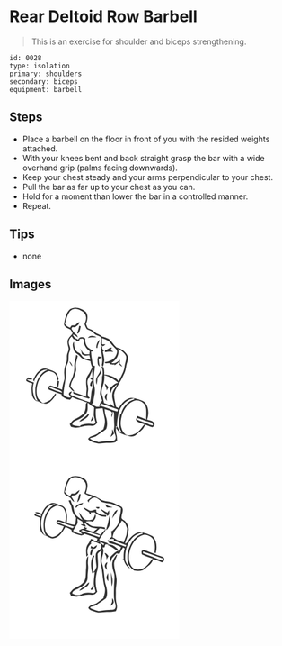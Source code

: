 # Rear Deltoid Row Barbell
> This is an exercise for shoulder and biceps strengthening.

``` 
id: 0028 
type: isolation 
primary: shoulders 
secondary: biceps 
equipment: barbell 
``` 

## Steps

 - Place a barbell on the floor in front of you with the resided weights attached.
 - With your knees bent and back straight grasp the bar with a wide overhand grip (palms facing downwards).
 - Keep your chest steady and your arms perpendicular to your chest.
 - Pull the bar as far up to your chest as you can.
 - Hold for a moment than lower the bar in a controlled manner.
 - Repeat.

## Tips

 - none

## Images

<svg width="227pt" height="300" viewBox="0 0 227 225" xmlns="http://www.w3.org/2000/svg">
  <g fill="#FFF">
    <path d="M0 0h227v225H0V0m81.12 11.09c-5.58 4.59-6.6 12.24-8 18.88-.98 4.41 4.15 5.94 7.08 7.71 2.5.88 3.15 3.59 4.27 5.68-1.75 2.54-4.1 4.61-5.8 7.18-2.12 3.6-.63 7.87.18 11.63.75 2.79-.56 5.49-1.46 8.07-1.34 3.74.16 7.89-1.29 11.6-1.77 4.5-3.04 9.26-2.96 14.13.06 3.61 1.12 7.35-.31 10.84-1.33 3.69-2.15 7.53-2.39 11.44-5.18-1.6-10.11-3.99-15.39-5.31-1.77-.32-2.59 1.8-3.79 2.73.52.86 1.04 1.71 1.57 2.57 5.55 2.16 11.12 4.23 16.74 6.19l.36 2.65c2.21 1.48 4.53 2.76 6.9 3.97 1.37.25 2.74.53 4.1.83 1-1.21 2-2.41 2.99-3.62 3.19 1.68 6.53 3.1 10.1 3.71 3.42.57 6.35 2.63 9.76 3.27-.41.41-1.21 1.24-1.62 1.65-.17 4.26-.21 8.92-2.66 12.59-3.31 3.87-7.98 6.15-12.45 8.39-2.95 1.21-4.48 4.13-6.54 6.36.96 1.51 1.24 4.02 3.48 4.05 7.11 2.48 14.02-1.86 21.12-1.88 2.91-.14 5.97.57 8.74-.63 1.4-.87 2.38-2.23 3.46-3.44-2.15-5.97-2.29-12.3-1.89-18.55 3.07.05 6.11-.39 9.16-.66.93 4.33 1.51 8.74 2.52 13.06 1.24 5-.04 10.12-1.58 14.89-2.03 1.41-4.11 2.74-6.01 4.32-3.94 4.37-10.95 3.57-14.53 8.49 2.78 3.91 7.66 4.68 11.98 5.84 4.31 1.26 8.64-.45 12.99-.3 3.98.06 8.06.11 11.9-1.1.26-.53.77-1.6 1.03-2.13.49.04 1.48.11 1.98.15l-1.16-.68c.18-2.83-.21-5.66-.99-8.38-.93-3.19-.23-6.53-.47-9.78l-.74-.68 2.25.6c-.39-5.24.72-10.42 1.58-15.55 2.03-10.48 10.02-20.66 21.19-21.87l.32 1.35c-8.8 2.27-15.26 10.27-17.52 18.82l-1.35 1.31c-1.16 6.27-2.51 12.93-.3 19.13.57 1.79 1.92 3.32 2.15 5.21-3.2-1.41-4.14-5.65-5.85-8.48-.47.64-.93 1.29-1.38 1.96 1.58 2.39 2.97 5.09 5.41 6.73 3.57 2.22 7.81 2.86 11.75 4.16 3.26 1.02 7.15.52 9.69-1.91 4.29-4.05 10.36-6.99 11.64-13.33 3.34.89 6.39 2.73 9.78 3.39 1.81-.81 4.05-2.81 2.61-4.93-1.49-3.81-6.18-3.86-9.5-5.07 2.48-7.03 2.36-15.3-1.79-21.68-1.83-3.05-5.56-3.75-8.61-5-5.01-1.61-10.79-3.54-15.8-.9-5.08 2.7-9.05 7.2-11.53 12.35-1.24-.55-2.47-1.11-3.7-1.67-1.18-5.4-2.58-10.81-2.74-16.36.5-5.51 4.16-10.01 6.47-14.87 3.22-4.41 5.22-9.5 7.61-14.37 2.07-4.43 1.76-9.5 3.54-14.02.74-2.79 2.07-6.02.36-8.73-2.86-5.78-8.62-9.44-14.74-10.97-3.83-3.38-6.22-8.08-10.23-11.27-2.81-1.51-5.92-2.41-8.99-3.21-2.9-3.38-7.91-3.29-10.65-6.81-2.18-2.54-5.71-2.92-8.49-4.52-1.04-1.66-1.61-3.55-2.32-5.35 1.84-5.17 3.27-11.29-.16-16.14-5.56-4.83-14.34-7.98-21.08-3.73M43.13 91.16c-5.57 2.83-8.98 8.44-11.33 14.02l.02.81 1.57 1.81-.22-1.35c2.95-7.34 8.77-15.6 17.75-14.65-9.89 3.79-15.01 14.42-16.26 24.36-.27 5.92-.22 12.31 3.33 17.38-.76-.38-2.29-1.14-3.06-1.53-3.65-7.18-4.91-15.58-2.23-23.33-3.19-1.16-6.8-1.54-9.32-4.07 2.14-.12 4.27.3 6.42.24.23-.23.71-.69.94-.92-1.93-.79-3.94-1.36-5.93-1.98-.82 1.48-3.02 2.77-2.26 4.67 2.25 1.9 5.39 2.29 8.05 3.41-1.6 5.17-1.14 10.65-.28 15.9 1.16 3.64 3.82 7.78 8.05 7.97 3.15 1.87 6.76 2.99 10.42 3.25 5.26-.57 8.33-5.33 11.42-9.06.88-1.49 2.73-3.12 1.63-4.95-2.2 1.26-2.8 4.28-4.61 6.08-2.62 3.97-7.29 5.44-11.58 6.82l-1.92-.36c-2.63-2.51-5.67-4.99-6.64-8.67-1.29-5.2-.96-10.71.41-15.86 2.06-7.88 7.2-15.84 15.71-17.57 2.47.83 5.24 1.23 7.28 2.96 2.63 2.62 3.48 6.47 3.39 10.07.65-.66 1.31-1.32 1.96-1.98-.77-3.28-1.54-6.93-4.18-9.26-2.8-1.9-6.16-2.68-9.25-3.96-2.91-1.21-6.39-1.82-9.28-.25m21.23 15.23c.05 3.08-1.67 6.64.76 9.26.59-2.77.97-5.57 1.41-8.37-.54-.22-1.63-.67-2.17-.89z"/>
    <path d="M80.05 15.16c2.22-3.86 7.33-5.41 11.42-3.86 4.64 1.54 10.07 4.37 10.78 9.77.92 3.49-.95 6.72-1.88 9.97.66 2.32 1.8 4.51 3.05 6.57 2.15 1.27 4.71 1.73 6.76 3.2 1.74 1.22 3 2.98 4.71 4.24 2.56 1.4 5.63 1.91 7.77 4.05.29 3.35-2.07 7.19.08 10.2 1.56 2.27 4.34.13 5.54-1.42-1.13.01-3.39.01-4.52.02-.06-2.77-.08-5.53-.2-8.29 4.06 1.44 8.57 2.76 11.25 6.42 2.3 3.08 5 5.8 7.72 8.5 2.73 3.04.43 7.08-1.21 10.04-3.15 4.6-8.81 6.18-13.99 7.23.06 2.69 4.82.76 6.59 1.48l.32 1.15c1.61.31 3.24.6 4.88.78.16-.21.47-.61.63-.81l.87 1.39c2.05-1.35 3.99-2.85 5.91-4.36-.95 3.31 2.1 4.88 4.29 6.46-.71-1.77-1.89-3.27-3.59-4.2.12-1.73.34-3.44.58-5.14-3.3 2.7-7.07 5.99-11.67 4.17 6.65-3.28 11.33-11.38 9.01-18.73 4.2 2.47 8.76 5.23 10.7 9.96.74 4.78-1.78 9.31-2.05 14.07-.84 7.01-5.06 12.81-7.59 19.23-4.71-5.87-12.16-8.72-19.53-8.99.35-3.28-.18-6.54-.77-9.75-.75-.35-2.26-1.05-3.01-1.4 1.67 4.56 2.72 9.38.91 14.07.46 7.8-2.41 15.22-2.8 22.95.67 3.13 2.38 5.96 2.87 9.17-.49.39-1.48 1.17-1.98 1.56-.46 1.16-.93 2.33-1.41 3.49.53.16 1.58.47 2.11.63.08-.53.25-1.58.33-2.1 7.19 2.88 14.6 5.19 21.89 7.8l-.52 2.98c-8.26-2.46-16.04-6.41-24.44-8.38l.64 1.95a93.4 93.4 0 0 0-4.1 0c-1.88-1.02-3.76-2.03-5.67-2.99-.09-.42-.28-1.27-.37-1.7l1.59.39c-.05-7.74 3.74-15.35 1.55-23.09-2.21-8.97.03-18.08.72-27.05-1.4-.53-3.27-.86-3.16-2.78-.55-5.46-1.92-10.83-2.03-16.34.8-.08 2.4-.24 3.2-.33-2.27-2.03-5-3.43-7.4-5.29-2.74-3.11-4.01-7.44-3.43-11.55-2.82-3.16-7.89-2.72-9.74 1.23-1.37-.88-2.82-1.62-4.32-2.24-1.01-1.39-2.06-2.74-2.95-4.21 2.92-.41 4.65 2.34 7 3.49-.51-1.67-1.14-3.41-2.75-4.33-2.67-1.71-3.95-4.69-5.77-7.15.3-.74.61-1.47.92-2.2 1.03.05 3.07.13 4.09.17 1.96-2.06 5.71-3.54 5.49-6.86-2.16.97-3.89 2.61-5.57 4.23-1.59.06-3.19.1-4.78.15-.66 1.04-1.34 2.08-2.03 3.1-2.74-1.27-5.56-2.76-7-5.57 2.2-4.99 2.85-10.62 6.06-15.15m13.12 18.19c-.46 3.5-1.76 6.79-2.63 10.19.94.21 1.63-.12 2.06-1 1.66-2.57 2.12-5.68 2.67-8.63-.69-.21-1.39-.4-2.1-.56m11.6 16.13c3.74-1.42 7.7-.93 11.6-.84-3.67-2.25-8.72-3.08-11.6.84m11.2 13.14l1.61.12c-.04-3.89 2.33-7.09 3.18-10.77-3.47 2.37-4.69 6.66-4.79 10.65m6.03-2.28c.12 8.52 3.73 16.95 1.39 25.42.56.71 1.12 1.42 1.7 2.13.85-2.89 1.31-5.87 1.7-8.85-.07-3.87-1.27-7.6-1.99-11.38.62-.52 1.26-1.03 1.89-1.54-1.94-.81-2.9-2.44-2.89-4.89l1.25.01c-.77-.22-2.29-.67-3.05-.9m5.49 6.1c.1.52.31 1.56.42 2.08 3.63-1 7.38-1.12 11.09-.49-1.19-.92-2.46-1.73-3.79-2.44.61-1.09 1.2-2.19 1.75-3.31-3.67-.01-6.25 2.88-9.47 4.16m-8.85 7.65c-.5 1.59-1.08 3.21-.95 4.92.19 3.04-.24 6.96 3 8.56-.75-3.35-1.31-6.74-1.45-10.18 1.56-.61 3.06-1.4 4.38-2.44-1.66-.3-3.32-.59-4.98-.86m-2.53 28.79c-.7 2.87-.58 5.98.26 8.82.97-2.89 1.07-5.93 1.33-8.93 2.18-3.68 7.12-7.21 4.41-12-.75 4.63-3.96 8.08-6 12.11z"/>
    <path d="M83.15 47.45c.93 1.21 1.78 2.48 2.61 3.77.59-.01 1.77-.02 2.36-.03.46.63 1.37 1.88 1.82 2.5.8-.14 2.4-.44 3.2-.59.22-.61.66-1.85.88-2.46 1.01-.12 3.05-.34 4.07-.46.41.7.8 1.39 1.19 2.1-.37 5.83 3.08 11.7 7.94 14.81-.18 1.4-.35 2.81-.51 4.21-2.41-.26-5.03.3-7.28-.81-2.15-2.15-3.39-5.01-5.39-7.29.62 1.31 1.38 2.55 2.01 3.85.62 1.6.2 3.92 2.03 4.81 2.5 2.17 5.81.79 8.68.48.44 2 .91 3.99 1.36 5.98-2.74-.73-5.61-1.1-8.23-2.22-3.22-1.41-4.05-5.52-7.31-6.88-5.42-2.58-6.4-9.21-6.29-14.57-3.19 2.97-1.15 7.31-.37 10.85.88 4.14 5.72 5.2 8.13 8.2 3.34 4.46 9.17 5.26 14.16 6.76.3 2.96 1.23 5.79 2.46 8.49-1.23 1.89-2.25 3.9-3.16 5.96-1.29 2.81-3.65 5.06-4.55 8.06-.94 4.73-.42 9.6.22 14.34-.28 3.48-.74 6.96-.64 10.48-5.65-2.75-11.83-4.08-17.54-6.67.24 1.14.17 2.79 1.68 3.04 6.39 1.91 12.76 3.95 19.08 6.13.63-.37 1.25-.75 1.87-1.13-5.71-2.11-1.26-9.44-2.7-13.89.01-.7.03-1.39.05-2.08-1.29-3.33-1.31-7.24.8-10.24 2.69-4.13 4.11-8.86 6.21-13.27-.35 1.61-.87 3.17-1.46 4.7.13 2.77.23 5.54.23 8.31-.36-.21-1.06-.63-1.41-.84-.43.76-.86 1.51-1.28 2.27.94.53 1.89 1.05 2.83 1.58-1.98 1.92-3.57 4.46-3.14 7.36.79.31 1.6.6 2.42.86.12-1.73.23-3.45.39-5.18.5 2.58 1.24 5.31.11 7.84-2.31 5.94-.93 12.57-3.29 18.48-8.89-2.7-17.59-6.08-26.01-10.02.52-1.05 1.55-3.17 2.07-4.23-2.19.25-3.57 1.33-4.16 3.25.7 1.61 1.8 3 2.75 4.47-3.58.78-7.56-.76-9.78-3.64.02-7.39 2.15-14.58 2.79-21.91.15-4.64-.43-9.36.68-13.92.63-3.14 2.4-5.9 3.1-9.01.57-4.16-.45-8.58 1.57-12.46 1.46-2.85.72-5.95-.49-8.73-1.72-4.1-.04-8.64 3.24-11.41m6.04 24.41c-.54 5.08-2.82 9.9-2.52 15.07.22 3.76-.15 7.52-1.37 11.08-1.01 5.94-5.63 10.62-5.47 16.88 2.42 1.98 3.69 5.42 7.09 5.98-1.52-2.42-3.4-4.57-5.25-6.73.6-2.98.99-6.11 2.79-8.66 2.2-3.2 2.76-7.1 4.13-10.65 1.05-2.53.33-5.28.24-7.91-.46-4.63 1.72-8.92 2.43-13.41-.52-.42-1.55-1.24-2.07-1.65m-9.2 8.85c1 2.41 2.25 4.73 3.92 6.76-.07-2.82-1.78-5.1-3.92-6.76zM126.82 99.08c6.91 1.79 13.18 5.5 18.5 10.2-4.21.18-7.24 3.27-9.89 6.2-1.82 2.34-1.32 5.43-.8 8.12 1.04-2.03 1.57-4.3 2.7-6.28 1.78-2.36 4.23-4.12 6.37-6.12-1.76 4.8-6.43 8.42-6.31 13.85-.81 5.61 2.77 10.59 2.4 16.16-1.85-1.07-3.58-2.35-4.84-4.1-.05.48-.16 1.45-.21 1.93-2.75-1.01-5.5-1.97-8.26-2.95-.93-3.41-1.25-6.98-2.57-10.29-1.71-4.26-.17-8.81 1.12-12.96 1.47-4.45 2.22-9.07 1.79-13.76m2.87 20.52c.93-1.54 1.83-3.09 2.73-4.65-1.53-1.76-3.14-3.45-4.99-4.88.19 3.37 2.98 5.99 2.26 9.53m-2.25 9.27c.44 1.77 1.79 3.11 2.84 4.54-.59-3.42-.54-6.84.53-10.17-2.35.78-3.44 3.32-3.37 5.63zM52.65 115.75c3.3-1.87 6.55.98 9.76 1.73 2.8 1.33 7.2 1.32 7.97 5.04-6.02-1.92-11.99-4.11-17.73-6.77zM164.98 133.91c7.18-4.12 17.38 1.94 17.76 10.09.33 4.68.12 9.37-.05 14.05-3.92-1.45-7.76-3.08-11.65-4.61-.66 2.01-3.11 4.64-1.13 6.6 3.13 2.22 6.98 3.14 10.58 4.35-3.06 3.08-5.08 7.06-8.42 9.89-3.87 3.32-9.02 5.33-14.15 4.97-4.13-1.36-6.73-5.3-8.05-9.25-2.31-6.22-.76-12.96.83-19.14 2.99-6.79 7.14-13.92 14.28-16.95zM104.54 135.67c1.49.9 3.09 1.8 3.71 3.55 1.65.9 3.31 1.77 4.96 2.66-.21 3.76-.79 7.52-.48 11.29.66 3.27 1.89 6.41 2.24 9.75-.66.38-1.99 1.13-2.66 1.51-5.95-1.3-12.05-.84-17.67 1.5l.2 1.22c-3.74.11-7.37-.74-10.83-2.08.37-1.66.67-3.69 2.5-4.38 6.87-3.1 15.23-6.41 17.68-14.29.65-3.54.16-7.17.35-10.73m-1.13 16.78c-2.95 3.37-7.76 4.67-10.06 8.69 3.72-.74 6.66-3.25 9.67-5.38 1.83-1.24 3.17-3.13 3.54-5.32-1.48-.36-2.19 1.21-3.15 2.01m5.36 8.32c1.41-1.43 4.95-3.1 3.18-5.59a38.3 38.3 0 0 1-.94-.86c-.96 2.07-2.23 4.1-2.24 6.45zM127.11 144.18c2.59.93 5.22 1.79 7.88 2.51.83.79 1.68 1.56 2.51 2.35-1.67 1.73-1.22 4.11-.97 6.26 1.14-2.39 1.45-5.02 1.47-7.64 2.64 1.13 1.52 4.18 1.8 6.34-.37 5.71.85 11.41-.12 17.09-1.07 4.56 3.62 8.22 2.03 12.83-1.15 3.2-5.08 2.41-7.73 2.74-5.03-.13-9.94 1.08-14.92 1.52-4.03-1.32-8.73-1.97-11.75-5.2 2.68-.9 5.55-1.29 8.13-2.44 4.51-3.23 9.41-5.93 13.68-9.48 2.48-5.74 1.55-12.4-.57-18.12-1-2.81-1.18-5.81-1.44-8.76m10.18 26.8c-.04 1.69-.06 3.38-.05 5.08-.89 1.67-1.66 3.4-2.15 5.24 1.82-1.12 3.3-2.69 4.72-4.27-.56-2.12-1.27-4.23-2.52-6.05z"/>
    <path d="M169.78 156.37c3.04-.47 5.71 1.47 8.51 2.33 3.89 1.8 8.21 2.3 12.15 3.94.38.83 1.15 2.48 1.53 3.31-3.5-.06-6.49-1.97-9.66-3.19-4.03-1.67-8.27-2.84-12.09-4.97-.11-.36-.33-1.07-.44-1.42z"/>
  </g>
  <g fill="#333">
    <path d="M81.12 11.09c6.74-4.25 15.52-1.1 21.08 3.73 3.43 4.85 2 10.97.16 16.14.71 1.8 1.28 3.69 2.32 5.35 2.78 1.6 6.31 1.98 8.49 4.52 2.74 3.52 7.75 3.43 10.65 6.81 3.07.8 6.18 1.7 8.99 3.21 4.01 3.19 6.4 7.89 10.23 11.27 6.12 1.53 11.88 5.19 14.74 10.97 1.71 2.71.38 5.94-.36 8.73-1.78 4.52-1.47 9.59-3.54 14.02-2.39 4.87-4.39 9.96-7.61 14.37-2.31 4.86-5.97 9.36-6.47 14.87.16 5.55 1.56 10.96 2.74 16.36 1.23.56 2.46 1.12 3.7 1.67 2.48-5.15 6.45-9.65 11.53-12.35 5.01-2.64 10.79-.71 15.8.9 3.05 1.25 6.78 1.95 8.61 5 4.15 6.38 4.27 14.65 1.79 21.68 3.32 1.21 8.01 1.26 9.5 5.07 1.44 2.12-.8 4.12-2.61 4.93-3.39-.66-6.44-2.5-9.78-3.39-1.28 6.34-7.35 9.28-11.64 13.33-2.54 2.43-6.43 2.93-9.69 1.91-3.94-1.3-8.18-1.94-11.75-4.16-2.44-1.64-3.83-4.34-5.41-6.73.45-.67.91-1.32 1.38-1.96 1.71 2.83 2.65 7.07 5.85 8.48-.23-1.89-1.58-3.42-2.15-5.21-2.21-6.2-.86-12.86.3-19.13l1.35-1.31c2.26-8.55 8.72-16.55 17.52-18.82l-.32-1.35c-11.17 1.21-19.16 11.39-21.19 21.87-.86 5.13-1.97 10.31-1.58 15.55l-2.25-.6.74.68c.24 3.25-.46 6.59.47 9.78.78 2.72 1.17 5.55.99 8.38l1.16.68c-.5-.04-1.49-.11-1.98-.15-.26.53-.77 1.6-1.03 2.13-3.84 1.21-7.92 1.16-11.9 1.1-4.35-.15-8.68 1.56-12.99.3-4.32-1.16-9.2-1.93-11.98-5.84 3.58-4.92 10.59-4.12 14.53-8.49 1.9-1.58 3.98-2.91 6.01-4.32 1.54-4.77 2.82-9.89 1.58-14.89-1.01-4.32-1.59-8.73-2.52-13.06-3.05.27-6.09.71-9.16.66-.4 6.25-.26 12.58 1.89 18.55-1.08 1.21-2.06 2.57-3.46 3.44-2.77 1.2-5.83.49-8.74.63-7.1.02-14.01 4.36-21.12 1.88-2.24-.03-2.52-2.54-3.48-4.05 2.06-2.23 3.59-5.15 6.54-6.36 4.47-2.24 9.14-4.52 12.45-8.39 2.45-3.67 2.49-8.33 2.66-12.59.41-.41 1.21-1.24 1.62-1.65-3.41-.64-6.34-2.7-9.76-3.27-3.57-.61-6.91-2.03-10.1-3.71-.99 1.21-1.99 2.41-2.99 3.62-1.36-.3-2.73-.58-4.1-.83-2.37-1.21-4.69-2.49-6.9-3.97l-.36-2.65c-5.62-1.96-11.19-4.03-16.74-6.19-.53-.86-1.05-1.71-1.57-2.57 1.2-.93 2.02-3.05 3.79-2.73 5.28 1.32 10.21 3.71 15.39 5.31.24-3.91 1.06-7.75 2.39-11.44 1.43-3.49.37-7.23.31-10.84-.08-4.87 1.19-9.63 2.96-14.13 1.45-3.71-.05-7.86 1.29-11.6.9-2.58 2.21-5.28 1.46-8.07-.81-3.76-2.3-8.03-.18-11.63 1.7-2.57 4.05-4.64 5.8-7.18-1.12-2.09-1.77-4.8-4.27-5.68-2.93-1.77-8.06-3.3-7.08-7.71 1.4-6.64 2.42-14.29 8-18.88m-1.07 4.07c-3.21 4.53-3.86 10.16-6.06 15.15 1.44 2.81 4.26 4.3 7 5.57.69-1.02 1.37-2.06 2.03-3.1 1.59-.05 3.19-.09 4.78-.15 1.68-1.62 3.41-3.26 5.57-4.23.22 3.32-3.53 4.8-5.49 6.86-1.02-.04-3.06-.12-4.09-.17-.31.73-.62 1.46-.92 2.2 1.82 2.46 3.1 5.44 5.77 7.15 1.61.92 2.24 2.66 2.75 4.33-2.35-1.15-4.08-3.9-7-3.49.89 1.47 1.94 2.82 2.95 4.21 1.5.62 2.95 1.36 4.32 2.24 1.85-3.95 6.92-4.39 9.74-1.23-.58 4.11.69 8.44 3.43 11.55 2.4 1.86 5.13 3.26 7.4 5.29-.8.09-2.4.25-3.2.33.11 5.51 1.48 10.88 2.03 16.34-.11 1.92 1.76 2.25 3.16 2.78-.69 8.97-2.93 18.08-.72 27.05 2.19 7.74-1.6 15.35-1.55 23.09l-1.59-.39c.09.43.28 1.28.37 1.7 1.91.96 3.79 1.97 5.67 2.99a93.4 93.4 0 0 1 4.1 0l-.64-1.95c8.4 1.97 16.18 5.92 24.44 8.38l.52-2.98c-7.29-2.61-14.7-4.92-21.89-7.8-.08.52-.25 1.57-.33 2.1-.53-.16-1.58-.47-2.11-.63.48-1.16.95-2.33 1.41-3.49.5-.39 1.49-1.17 1.98-1.56-.49-3.21-2.2-6.04-2.87-9.17.39-7.73 3.26-15.15 2.8-22.95 1.81-4.69.76-9.51-.91-14.07.75.35 2.26 1.05 3.01 1.4.59 3.21 1.12 6.47.77 9.75 7.37.27 14.82 3.12 19.53 8.99 2.53-6.42 6.75-12.22 7.59-19.23.27-4.76 2.79-9.29 2.05-14.07-1.94-4.73-6.5-7.49-10.7-9.96 2.32 7.35-2.36 15.45-9.01 18.73 4.6 1.82 8.37-1.47 11.67-4.17-.24 1.7-.46 3.41-.58 5.14 1.7.93 2.88 2.43 3.59 4.2-2.19-1.58-5.24-3.15-4.29-6.46-1.92 1.51-3.86 3.01-5.91 4.36l-.87-1.39c-.16.2-.47.6-.63.81-1.64-.18-3.27-.47-4.88-.78l-.32-1.15c-1.77-.72-6.53 1.21-6.59-1.48 5.18-1.05 10.84-2.63 13.99-7.23 1.64-2.96 3.94-7 1.21-10.04-2.72-2.7-5.42-5.42-7.72-8.5-2.68-3.66-7.19-4.98-11.25-6.42.12 2.76.14 5.52.2 8.29 1.13-.01 3.39-.01 4.52-.02-1.2 1.55-3.98 3.69-5.54 1.42-2.15-3.01.21-6.85-.08-10.2-2.14-2.14-5.21-2.65-7.77-4.05-1.71-1.26-2.97-3.02-4.71-4.24-2.05-1.47-4.61-1.93-6.76-3.2-1.25-2.06-2.39-4.25-3.05-6.57.93-3.25 2.8-6.48 1.88-9.97-.71-5.4-6.14-8.23-10.78-9.77-4.09-1.55-9.2 0-11.42 3.86m3.1 32.29c-3.28 2.77-4.96 7.31-3.24 11.41 1.21 2.78 1.95 5.88.49 8.73-2.02 3.88-1 8.3-1.57 12.46-.7 3.11-2.47 5.87-3.1 9.01-1.11 4.56-.53 9.28-.68 13.92-.64 7.33-2.77 14.52-2.79 21.91 2.22 2.88 6.2 4.42 9.78 3.64-.95-1.47-2.05-2.86-2.75-4.47.59-1.92 1.97-3 4.16-3.25-.52 1.06-1.55 3.18-2.07 4.23 8.42 3.94 17.12 7.32 26.01 10.02 2.36-5.91.98-12.54 3.29-18.48 1.13-2.53.39-5.26-.11-7.84-.16 1.73-.27 3.45-.39 5.18-.82-.26-1.63-.55-2.42-.86-.43-2.9 1.16-5.44 3.14-7.36-.94-.53-1.89-1.05-2.83-1.58.42-.76.85-1.51 1.28-2.27.35.21 1.05.63 1.41.84 0-2.77-.1-5.54-.23-8.31.59-1.53 1.11-3.09 1.46-4.7-2.1 4.41-3.52 9.14-6.21 13.27-2.11 3-2.09 6.91-.8 10.24-.02.69-.04 1.38-.05 2.08 1.44 4.45-3.01 11.78 2.7 13.89-.62.38-1.24.76-1.87 1.13-6.32-2.18-12.69-4.22-19.08-6.13-1.51-.25-1.44-1.9-1.68-3.04 5.71 2.59 11.89 3.92 17.54 6.67-.1-3.52.36-7 .64-10.48-.64-4.74-1.16-9.61-.22-14.34.9-3 3.26-5.25 4.55-8.06.91-2.06 1.93-4.07 3.16-5.96-1.23-2.7-2.16-5.53-2.46-8.49-4.99-1.5-10.82-2.3-14.16-6.76-2.41-3-7.25-4.06-8.13-8.2-.78-3.54-2.82-7.88.37-10.85-.11 5.36.87 11.99 6.29 14.57 3.26 1.36 4.09 5.47 7.31 6.88 2.62 1.12 5.49 1.49 8.23 2.22-.45-1.99-.92-3.98-1.36-5.98-2.87.31-6.18 1.69-8.68-.48-1.83-.89-1.41-3.21-2.03-4.81-.63-1.3-1.39-2.54-2.01-3.85 2 2.28 3.24 5.14 5.39 7.29 2.25 1.11 4.87.55 7.28.81.16-1.4.33-2.81.51-4.21-4.86-3.11-8.31-8.98-7.94-14.81-.39-.71-.78-1.4-1.19-2.1-1.02.12-3.06.34-4.07.46-.22.61-.66 1.85-.88 2.46-.8.15-2.4.45-3.2.59-.45-.62-1.36-1.87-1.82-2.5-.59.01-1.77.02-2.36.03-.83-1.29-1.68-2.56-2.61-3.77m43.67 51.63c.43 4.69-.32 9.31-1.79 13.76-1.29 4.15-2.83 8.7-1.12 12.96 1.32 3.31 1.64 6.88 2.57 10.29 2.76.98 5.51 1.94 8.26 2.95.05-.48.16-1.45.21-1.93 1.26 1.75 2.99 3.03 4.84 4.1.37-5.57-3.21-10.55-2.4-16.16-.12-5.43 4.55-9.05 6.31-13.85-2.14 2-4.59 3.76-6.37 6.12-1.13 1.98-1.66 4.25-2.7 6.28-.52-2.69-1.02-5.78.8-8.12 2.65-2.93 5.68-6.02 9.89-6.2-5.32-4.7-11.59-8.41-18.5-10.2m-74.17 16.67c5.74 2.66 11.71 4.85 17.73 6.77-.77-3.72-5.17-3.71-7.97-5.04-3.21-.75-6.46-3.6-9.76-1.73m112.33 18.16c-7.14 3.03-11.29 10.16-14.28 16.95-1.59 6.18-3.14 12.92-.83 19.14 1.32 3.95 3.92 7.89 8.05 9.25 5.13.36 10.28-1.65 14.15-4.97 3.34-2.83 5.36-6.81 8.42-9.89-3.6-1.21-7.45-2.13-10.58-4.35-1.98-1.96.47-4.59 1.13-6.6 3.89 1.53 7.73 3.16 11.65 4.61.17-4.68.38-9.37.05-14.05-.38-8.15-10.58-14.21-17.76-10.09m-60.44 1.76c-.19 3.56.3 7.19-.35 10.73-2.45 7.88-10.81 11.19-17.68 14.29-1.83.69-2.13 2.72-2.5 4.38 3.46 1.34 7.09 2.19 10.83 2.08l-.2-1.22c5.62-2.34 11.72-2.8 17.67-1.5.67-.38 2-1.13 2.66-1.51-.35-3.34-1.58-6.48-2.24-9.75-.31-3.77.27-7.53.48-11.29-1.65-.89-3.31-1.76-4.96-2.66-.62-1.75-2.22-2.65-3.71-3.55m22.57 8.51c.26 2.95.44 5.95 1.44 8.76 2.12 5.72 3.05 12.38.57 18.12-4.27 3.55-9.17 6.25-13.68 9.48-2.58 1.15-5.45 1.54-8.13 2.44 3.02 3.23 7.72 3.88 11.75 5.2 4.98-.44 9.89-1.65 14.92-1.52 2.65-.33 6.58.46 7.73-2.74 1.59-4.61-3.1-8.27-2.03-12.83.97-5.68-.25-11.38.12-17.09-.28-2.16.84-5.21-1.8-6.34-.02 2.62-.33 5.25-1.47 7.64-.25-2.15-.7-4.53.97-6.26-.83-.79-1.68-1.56-2.51-2.35-2.66-.72-5.29-1.58-7.88-2.51m42.67 12.19c.11.35.33 1.06.44 1.42 3.82 2.13 8.06 3.3 12.09 4.97 3.17 1.22 6.16 3.13 9.66 3.19-.38-.83-1.15-2.48-1.53-3.31-3.94-1.64-8.26-2.14-12.15-3.94-2.8-.86-5.47-2.8-8.51-2.33z"/>
    <path d="M93.17 33.35c.71.16 1.41.35 2.1.56-.55 2.95-1.01 6.06-2.67 8.63-.43.88-1.12 1.21-2.06 1 .87-3.4 2.17-6.69 2.63-10.19zM104.77 49.48c2.88-3.92 7.93-3.09 11.6-.84-3.9-.09-7.86-.58-11.6.84zM115.97 62.62c.1-3.99 1.32-8.28 4.79-10.65-.85 3.68-3.22 6.88-3.18 10.77l-1.61-.12zM122 60.34c.76.23 2.28.68 3.05.9l-1.25-.01c-.01 2.45.95 4.08 2.89 4.89-.63.51-1.27 1.02-1.89 1.54.72 3.78 1.92 7.51 1.99 11.38-.39 2.98-.85 5.96-1.7 8.85-.58-.71-1.14-1.42-1.7-2.13 2.34-8.47-1.27-16.9-1.39-25.42zM127.49 66.44c3.22-1.28 5.8-4.17 9.47-4.16a69.69 69.69 0 0 1-1.75 3.31c1.33.71 2.6 1.52 3.79 2.44-3.71-.63-7.46-.51-11.09.49-.11-.52-.32-1.56-.42-2.08zM89.19 71.86c.52.41 1.55 1.23 2.07 1.65-.71 4.49-2.89 8.78-2.43 13.41.09 2.63.81 5.38-.24 7.91-1.37 3.55-1.93 7.45-4.13 10.65-1.8 2.55-2.19 5.68-2.79 8.66 1.85 2.16 3.73 4.31 5.25 6.73-3.4-.56-4.67-4-7.09-5.98-.16-6.26 4.46-10.94 5.47-16.88 1.22-3.56 1.59-7.32 1.37-11.08-.3-5.17 1.98-9.99 2.52-15.07z"/>
    <path d="M118.64 74.09c1.66.27 3.32.56 4.98.86-1.32 1.04-2.82 1.83-4.38 2.44.14 3.44.7 6.83 1.45 10.18-3.24-1.6-2.81-5.52-3-8.56-.13-1.71.45-3.33.95-4.92zM79.99 80.71c2.14 1.66 3.85 3.94 3.92 6.76-1.67-2.03-2.92-4.35-3.92-6.76zM43.13 91.16c2.89-1.57 6.37-.96 9.28.25 3.09 1.28 6.45 2.06 9.25 3.96 2.64 2.33 3.41 5.98 4.18 9.26-.65.66-1.31 1.32-1.96 1.98.09-3.6-.76-7.45-3.39-10.07-2.04-1.73-4.81-2.13-7.28-2.96-8.51 1.73-13.65 9.69-15.71 17.57-1.37 5.15-1.7 10.66-.41 15.86.97 3.68 4.01 6.16 6.64 8.67l1.92.36c4.29-1.38 8.96-2.85 11.58-6.82 1.81-1.8 2.41-4.82 4.61-6.08 1.1 1.83-.75 3.46-1.63 4.95-3.09 3.73-6.16 8.49-11.42 9.06-3.66-.26-7.27-1.38-10.42-3.25-4.23-.19-6.89-4.33-8.05-7.97-.86-5.25-1.32-10.73.28-15.9-2.66-1.12-5.8-1.51-8.05-3.41-.76-1.9 1.44-3.19 2.26-4.67 1.99.62 4 1.19 5.93 1.98-.23.23-.71.69-.94.92-2.15.06-4.28-.36-6.42-.24 2.52 2.53 6.13 2.91 9.32 4.07-2.68 7.75-1.42 16.15 2.23 23.33.77.39 2.3 1.15 3.06 1.53-3.55-5.07-3.6-11.46-3.33-17.38 1.25-9.94 6.37-20.57 16.26-24.36-8.98-.95-14.8 7.31-17.75 14.65l.22 1.35-1.57-1.81-.02-.81c2.35-5.58 5.76-11.19 11.33-14.02zM116.11 102.88c2.04-4.03 5.25-7.48 6-12.11 2.71 4.79-2.23 8.32-4.41 12-.26 3-.36 6.04-1.33 8.93-.84-2.84-.96-5.95-.26-8.82z"/>
    <path d="M64.36 106.39c.54.22 1.63.67 2.17.89-.44 2.8-.82 5.6-1.41 8.37-2.43-2.62-.71-6.18-.76-9.26zM129.69 119.6c.72-3.54-2.07-6.16-2.26-9.53 1.85 1.43 3.46 3.12 4.99 4.88-.9 1.56-1.8 3.11-2.73 4.65zM127.44 128.87c-.07-2.31 1.02-4.85 3.37-5.63-1.07 3.33-1.12 6.75-.53 10.17-1.05-1.43-2.4-2.77-2.84-4.54zM103.41 152.45c.96-.8 1.67-2.37 3.15-2.01-.37 2.19-1.71 4.08-3.54 5.32-3.01 2.13-5.95 4.64-9.67 5.38 2.3-4.02 7.11-5.32 10.06-8.69zM108.77 160.77c.01-2.35 1.28-4.38 2.24-6.45.23.22.7.65.94.86 1.77 2.49-1.77 4.16-3.18 5.59zM137.29 170.98c1.25 1.82 1.96 3.93 2.52 6.05-1.42 1.58-2.9 3.15-4.72 4.27.49-1.84 1.26-3.57 2.15-5.24-.01-1.7.01-3.39.05-5.08z"/>
  </g>
</svg>

<svg width="227pt" height="300" viewBox="0 0 227 225" xmlns="http://www.w3.org/2000/svg">
  <g fill="#FFF">
    <path d="M0 0h227v225H0V0m80.51 10.56c-5.34 5.28-6.52 13.19-7.54 20.28 1.32 3.94 6.05 4.47 8.82 6.99 1.29 1.96 2.53 4.03 4.87 4.91-1.01-2.32-2.3-4.5-3.78-6.54.29-.66.59-1.3.91-1.95 4.5.8 9.08-2.78 9.79-7.17-2.1 1.31-4.02 2.88-5.83 4.56-1.58.05-3.15.09-4.72.13-.67 1.05-1.35 2.08-2.04 3.11-2.74-1.26-5.52-2.77-7-5.53 2.19-5.02 2.86-10.67 6.09-15.22 2.22-3.86 7.34-5.36 11.43-3.82 3.89 1.35 8.13 3.36 10.02 7.26 1.85 4.26.61 9.03-1.17 13.08.1.37.29 1.1.39 1.46 3.12 1.51 6.34 2.83 9.47 4.35-1.93 1.37-4.03 2.56-5.71 4.26-.37 1.23.9 2.01 1.42 2.94.11-.56.35-1.69.47-2.25l.19-.23c2.28-2.14 5.04-4.78 8.46-4.04 3.29.96 5.61 3.6 8.19 5.68 4.11 1.6 8.56 1.91 12.88 2.6 3.58.98 6.62 3.44 10.35 3.99.6.41 1.8 1.22 2.4 1.62.47 5.44-1.71 10.53-2.23 15.85-.55 5.82-4.82 10.34-8.77 14.27-.5.24-1.5.71-2 .94.54 2.39.93 4.83.77 7.29-1.4 1-2.95 1.99-3.4 3.77 1.93-1.13 4.11-1.15 6.25-.97.04.82 0 1.65.04 2.47 5.6 1.62 11.01 3.83 16.5 5.81l-.82 2.06c-8.09-2.75-15.91-6.26-24.02-8.91l.64 2.88.94-1.02.36 2.21c5.48 1.24 10.99 2.62 15.98 5.28-.72 2.29-1.85 4.41-2.85 6.58-.22-.54-.64-1.62-.86-2.16-3.65 2.21-7.1 4.83-9.92 8.05-1.89 2.35-1.38 5.51-.81 8.24.99-2.05 1.5-4.31 2.63-6.28 1.73-2.21 3.96-3.95 5.8-6.06 1.29.18 2.53.61 3.83.74 1.86-2.71 2.95-5.88 4.94-8.51l2.09 1.17c-1.4 4.55-1.57 9.3-1.33 14.03l-1.95.2c.46.07 1.38.23 1.84.31 1.34 4.92 3.86 9.97 8.73 12.23-2.42-3.27-4.93-6.53-6.37-10.38-.68-6.74.03-13.72 2.64-20 3.44-8.48 10.51-16.29 20.14-17.11l.16 1.42c-5.94 1.23-10.59 5.67-13.86 10.55-4.99 8.19-8.1 18.14-5.59 27.69 1.11 4.47 4.57 7.77 8.08 10.52 3.78.81 7.81.97 11.52-.27 2.82-1.36 4.74-3.99 7.34-5.7 3.33-2.16 5.8-5.52 6.82-9.35 3.53 1.03 6.88 2.57 10.3 3.9 3.42 2.11 6.08-4.55 3.13-6.33-3.57-1.94-7.79-2.3-11.35-4.32-5.2-1.55-9.98-4.27-15.3-5.47-.81.63-1.61 1.27-2.42 1.9.34 1.65-.56 4.29 1.71 4.74 4.33 1.91 8.72 3.74 13.27 5.08-3.18 3.25-5.24 7.48-8.87 10.31-3.96 3.21-9.44 5.6-14.48 3.5-4.76-1.05-6.75-6.09-7.92-10.28-1.71-9.83 1.52-20.26 7.87-27.87 3.11-4.14 7.96-6.8 13.04-7.64 4.48.7 9.34 2.82 11.38 7.15 2.49 5.23 2.22 11.29 1.27 16.86.44.15 1.33.43 1.77.58 1.98-7.48 1.61-16.71-4.25-22.39-5.32-2.82-11.18-5.1-17.27-5.41-5.49.47-9.61 4.55-13.23 8.29-2.17 2.23-2.77 6.17-6.21 6.89 1.31-5.51 4.38-10.55 4.47-16.34 1.24-5.38-1.51-10.67-5.35-14.28-1.59-1.2-4.37-2.27-3.9-4.74.12-4.48 3.81-9.85-.1-13.64-2.71-1.85-5.93-2.77-8.78-4.36-5.39-3.19-12.04-2.26-17.68-4.77-2.13-1.16-4.25-2.34-6.39-3.48-1.52-.95-3.16-1.7-4.88-2.2-3.11-1.34-6.38-2.24-9.6-3.27.87-4.73 3.14-9.66 1.26-14.44-1.02-4.45-5.91-6.14-9.64-7.75-4.39-.86-9.67-1.3-13.47 1.47m12.6 22.21c-.57 3.59-1.92 6.98-2.6 10.54 3.78-2.35 4.09-7.09 4.71-11.05-.53.13-1.58.39-2.11.51m-14.05 8.07c1.13 3.48 3.61 6.49 3.84 10.24.66 4.75 2.97 9.24 6.17 12.78-.31 3.17-.66 6.33-1.34 9.45-3.83-.13-7.45-1.38-11.07-2.5.15-4.29.81-8.61-.04-12.88-.61-4.17-2.55-8.92-7-10.17-4.57-1.44-9.19-4.6-14.15-3.15-6.11 2.33-9.99 8.19-12.31 14.04-2.84-1.24-5.92-3.02-9.11-1.77 2.43 1.82 5.57 2.16 8.39 3.1-.18.84-.35 1.68-.52 2.53-2.23-.93-4.48-1.82-6.72-2.69l.84-1.23-3 .32c.2.57.58 1.71.77 2.29 2.62.99 5.25 1.95 7.84 3.01-1.64 4.81-1.36 9.96-.53 14.89.85 4.12 3.8 7.98 8.02 9.02 3.27 1.05 6.1 4.09 9.78 3.18 8.13-.87 12.09-9.04 16.04-15.15 2.71 1.17 5.41 2.38 7.86 4.04.22 1.1.44 2.21.67 3.31 3.87 1.43 7.68 3.21 11.77 3.92 1.94.39 3.75-.5 4.94-2.02 5.8 2.08 11.88 3.56 17.38 6.35-.2.75-.61 2.23-.81 2.98 1.28.35 2.56.73 3.82 1.16-2.81.75-5.98-2.61-8.2.14 3.38.19 6.22 1.97 9.25 3.22-.1-.8-.29-2.41-.39-3.21 1.79.85 3.59 1.7 5.41 2.52-.36.66-.72 1.32-1.07 1.98-1.12-.88-2.23-1.76-3.33-2.65.08 2.3 1.23 5.02-.19 7.14-2.5 2.38-6.31 4.1-6.75 7.93-.48 5.4.46 10.83.98 16.2-.92 2.52-1.89 5.07-3.67 7.12-2.26-7.03-1.93-14.81.91-21.62-1.47-.98-2.4 1.14-2.97 2.14-2.57 6.75-1.57 14.15-.02 21.03 1.12-.53 2.24-1.06 3.37-1.58-.43 5.6-1.58 11.19-1.19 16.82.69 3.27 1.87 6.43 2.26 9.77-.88.54-1.76 1.07-2.65 1.59-5.71-.96-11.93-1.52-17.03 1.8-.19-.23-.58-.69-.77-.92.08.41.25 1.24.33 1.65-2.19-.05-4.39-.11-6.57-.31-1.44-.64-2.89-1.24-4.35-1.8.33-4.76 5.6-4.95 8.76-7.06 5.48-2.69 11.53-7.06 11.75-13.74-.26-5.81 1.32-11.57.55-17.36-.65-3.88.45-7.78.15-11.69-3.92 4.41-2.09 10.68-2.68 16-.72 5.97.37 12.45-2.62 17.94-3.2 4.26-8.21 6.57-12.84 8.94-2.89 1.21-4.44 4.06-6.46 6.27.62 1.33 1.25 2.65 1.9 3.97 2.5.33 4.99 1 7.53.93 5.27-.48 10.27-2.71 15.6-2.66 2.78-.05 5.69.49 8.34-.65 1.34-.89 2.31-2.21 3.39-3.39-3.18-9.43-2.53-19.82.36-29.24 1.62-6.9 0-14.01.22-20.99 1.31-2.55 4.28-3.78 6.22-5.84-.38.66-.77 1.32-1.15 1.98-.73 5.85-2.31 11.82-.84 17.7 2.63 9.85 2.17 20.2 5.02 30 1.58 5.07-.22 10.29-1.67 15.15-2.4 1.63-4.83 3.25-7.02 5.17-3.73 3.63-10.43 2.69-13.15 7.63 2.11 3.94 6.9 4.36 10.72 5.61 4.96 1.62 10-.39 15.04-.08 3.7.13 7.39-.34 11.03-.96 1.86-3.21 2-6.89 1.02-10.4-1.51-5.23-.78-10.71-.94-16.07-.23-5.37 1.43-10.62 1.09-15.99-.58-7.1-3.36-13.87-3.46-21.01.08-4.32 3.41-7.7 4.03-11.83-.21-.01-.63-.04-.85-.05-1.73 2.59-3.6 5.13-4.92 7.97-1.75 5.32-.2 10.92 1.46 16.05 1.81 5.52.25 11.28.24 16.92-.15 6.57-.49 13.19.25 19.74.92 3.72 3.6 8.44.52 11.81-2.31 1.25-5.11.82-7.64 1.08-4.65-.09-9.19 1.11-13.8 1.49-3.64-.96-7.26-2.15-10.67-3.75-.15-.37-.44-1.12-.59-1.5 2.47-1.05 5.19-1.34 7.64-2.44 4.16-2.87 8.49-5.5 12.55-8.51 1.82-.98 1.8-3.26 2.33-5 .81-5.41-.58-10.79-2.34-15.87-1.59-8.7-1.24-17.81-4.3-26.22-2.49-7.14 4.67-14.42.64-21.36.67-.07 2.02-.2 2.69-.27.33-1.26.67-2.51 1.01-3.76 1.21-.06 3.63-.19 4.84-.26-3.46-3.5-9.13-2.83-12.95-5.93 2.65-5.07 6.92-9.12 9.1-14.42-2.93 2.09-4.88 5.16-7.4 7.67-2.47-1.29-5.1-2.2-7.76-2.99 2.4-1.54 4.8-3.14 6.56-5.42 2.58.01 5.12.46 7.6 1.16l-.64-2.45c-5.03-1.56-10.31-.69-15.42-1.53-4.07-.63-7.01-3.76-9.96-6.35 3.1-1.01 6.32-.64 9.41.13 2.42-2.56 5.31-6.32 3.23-9.93-1.09 2.16-1.63 4.62-3.09 6.58-3.66 1.76-8.4 1.95-11.95-.2-2.62-2.66-4.15-6.19-6.75-8.89 1.03 3.65 2.45 7.23 4.74 10.29-3.75-2.27-7.64-4.69-10.09-8.42-1.35-3.46-1.56-7.22-2.56-10.76-1.21-2.28-2.93-4.38-2.93-7.11l-2.98.16m9.15 9.61c.37-.01 1.12-.04 1.49-.06 1.84-3.75 7.4-2.44 8.89-6.45-3.8 1.36-9.4 1.74-10.38 6.51m39.67-4.73c.65 1.45 1.05 3.13 2.24 4.27 2.61.47 5.29.23 7.93.09-2.01-.66-4.04-1.27-6.07-1.83-1.33-.9-2.69-1.76-4.1-2.53m-12.56 4.26c1.32 1.46 5.12 3.33 4.92-.17-1.64-.25-3.29-.04-4.92.17m-16.6.02c1.6 3.06 4.66 4.76 7.54 6.42.39 1.61 1.45 2.76 2.98 3.44-.18-.75-.54-2.23-.72-2.98 1.73-.09 3.45-.18 5.18-.29 4.12 3.9 9.6 6.26 15.34 5.99l.44-2.36c-4.9.89-9.39-1.16-13.32-3.84l-.28-3.34c-2.9-.32-5.74 2.47-8.76 1.35-2.84-1.4-5.29-3.54-8.4-4.39m23.24 2.13c1.46 3.24 4.5 5.16 7.45 6.88.45.91.91 1.81 1.4 2.7 1.35-1.27 2.72-2.51 4.12-3.71l-1.68 1.04c-.02-1.73-.03-3.45-.12-5.18-.54.82-1.6 2.45-2.14 3.26-3.17-1.37-6.1-3.19-9.03-4.99m15.22 12.91c2.29-4.07 5.92-7.3 7.44-11.78-5.01 1.47-6.03 7.44-7.44 11.78m-2.98-4.4c-1.95 4.9-1.97 10.31-3.95 15.21-.59 1.46-.8 3.02-.88 4.58 5.95-4.69 5.7-13.01 4.83-19.79m-29.22 38.38c-3.7 4.82-2.31 11.28-2.2 16.89.79-.79 1.57-1.59 2.35-2.38-2.57-5.45.03-12.63 4.92-15.69l-1.53.4c.31-.8.93-2.38 1.24-3.18.72.16 1.44.33 2.17.49.36-.7.73-1.39 1.1-2.08-1.37-.5-2.71-1.05-4.1-1.48-1.22 2.4-2.32 4.86-3.95 7.03m25.56 1.01c4.51 1.77 8.54 4.49 12.42 7.35.69-.46 1.37-.91 2.05-1.37-3.7-3.69-8.93-7.71-14.47-5.98m-18.29 3.52c-1.14-.74-2.28-1.47-3.42-2.2-.13 1.2-.24 2.4-.34 3.61l1.8-.45c-1.23 2.68-2.6 5.45-2.54 8.47.65.33 1.31.64 1.98.93.42-2.05.83-4.1 1.45-6.11-.19-.62-.57-1.88-.76-2.5 3.35.82 6.68-1.53 6.43-5.04-1.56 1.05-3.07 2.18-4.6 3.29m14.86 7.47c1.42 2.7 3.05 5.38 2.58 8.6.92-1.54 1.81-3.1 2.71-4.65-1.53-1.57-2.73-4.15-5.29-3.95m.33 17.82c.43 1.82 1.83 3.19 2.92 4.65-.19-1.82-.45-3.63-.74-5.43.49-1.59.94-3.19 1.35-4.8-2.49.62-3.59 3.23-3.53 5.58m9.2 26.54c2.65-6.08.64-12.8-1.16-18.81.69 6.25.43 12.56 1.16 18.81m-6.91-10.85c.46 1.55 1.52 2.8 2.36 4.15.04-3.71.01-7.43-.3-11.13-.88 2.25-2.49 4.45-2.06 6.98m-26.83 8.42c-2.94 3.04-7.42 4.39-9.56 8.23 3.91-.88 7.05-3.52 10.2-5.83 1.67-1.19 2.72-3.06 3.01-5.09-1.64.15-2.51 1.71-3.65 2.69m7.71 3.35c-.75.86-1.5 1.72-2.25 2.59.31.39.94 1.19 1.25 1.59 1.99-1.77 4.95-5.15 1.48-7.15l-.48 2.97m26.65 14.69c-.03 1.68-.05 3.37-.04 5.07-.89 1.69-1.64 3.46-2.1 5.32 1.67-1.13 3.34-2.43 4.22-4.29.49-2.3-.87-4.31-2.08-6.1z"/>
    <path d="M45.89 56.91c2.78-6.05 8.45-11.71 15.61-11.13-9.73 4.35-14.96 14.99-15.89 25.17-.14 5.75-.08 11.91 3.52 16.74-.79-.42-2.37-1.27-3.17-1.69-4.91-8.96-4.81-20.08-.07-29.09z"/>
    <path d="M54.38 53.44c2.39-3.19 6.17-4.67 9.83-5.86 3.06 1.02 6.87 1.48 8.59 4.6 3.12 5.31 2.85 11.84 1.65 17.67-3.1-1.05-6.12-2.83-9.46-2.93-2.16 1.03-2.8 3.24-1.56 5.25 3.07 1.07 6.11 2.28 9.22 3.24-2.41 6.98-7.91 13.25-15.56 14.23-3.81-1.43-7.57-3.77-8.77-7.92-2.68-9.65-.09-20.47 6.06-28.28zM90.39 72.55c1.35-2.2.45-4.88.39-7.28 2.15 1.31 4.33 2.57 6.55 3.76.38 1.22.76 2.44 1.13 3.67-.85.01-2.57.04-3.43.05 2.09 1.73 4.67 2.52 7.28 3.09-1.16-1.81-1.97-3.78-2.52-5.85 2.9 2.51 5.68 5.36 9.33 6.75 2.76.82 5.66 1.06 8.48 1.66-1.89 1.38-3.76 2.78-5.49 4.36-3.44-1.04-6.85-2.2-10.23-3.44.54-.31 1.6-.93 2.13-1.24-1.24-.63-3.73-1.9-4.98-2.54.55 1.04 1.07 2.1 1.57 3.17-2.91-.56-5.47.62-7.77 2.27 1.47 1.64 3.04 3.19 4.53 4.81-4.43-.23-8.58-1.99-12.25-4.4 1.57-3.05 3.51-5.9 5.28-8.84z"/>
    <path d="M63.6 69.68c1.57-.66 3.26-.81 4.82-.03 6.03 2.2 12.02 4.53 18.17 6.38-.6.42-1.81 1.28-2.41 1.7-6.91-2.54-13.94-4.88-20.58-8.05zM150.08 67.76c4.45 1.79 5.77 6.52 7.16 10.61-.47 2.84-.4 5.74-.91 8.57-1.11 3.31-2.54 6.5-3.7 9.8-3.08-1.11-6.08-2.43-9.2-3.42-1.81-1.26-3.74-2.35-5.7-3.35.83-3.49 1.67-7.02 4.03-9.85 3.05-3.9 6.57-7.67 8.32-12.36zM95.63 81.36l2.1-1.08c7.84 2.45 15.66 4.97 23.51 7.38l-1.35 2.07c-8.05-2.9-16.17-5.58-24.26-8.37zM178.63 109c1.02.37 2.03.74 3.04 1.13 7.78 2.37 15.28 5.54 23.04 7.97-.09.73-.28 2.2-.38 2.93-8.68-3.14-17.13-6.91-25.87-9.88.04-.54.13-1.61.17-2.15z"/>
  </g>
  <g fill="#333">
    <path d="M80.51 10.56c3.8-2.77 9.08-2.33 13.47-1.47 3.73 1.61 8.62 3.3 9.64 7.75 1.88 4.78-.39 9.71-1.26 14.44 3.22 1.03 6.49 1.93 9.6 3.27 1.72.5 3.36 1.25 4.88 2.2 2.14 1.14 4.26 2.32 6.39 3.48 5.64 2.51 12.29 1.58 17.68 4.77 2.85 1.59 6.07 2.51 8.78 4.36 3.91 3.79.22 9.16.1 13.64-.47 2.47 2.31 3.54 3.9 4.74 3.84 3.61 6.59 8.9 5.35 14.28-.09 5.79-3.16 10.83-4.47 16.34 3.44-.72 4.04-4.66 6.21-6.89 3.62-3.74 7.74-7.82 13.23-8.29 6.09.31 11.95 2.59 17.27 5.41 5.86 5.68 6.23 14.91 4.25 22.39-.44-.15-1.33-.43-1.77-.58.95-5.57 1.22-11.63-1.27-16.86-2.04-4.33-6.9-6.45-11.38-7.15-5.08.84-9.93 3.5-13.04 7.64-6.35 7.61-9.58 18.04-7.87 27.87 1.17 4.19 3.16 9.23 7.92 10.28 5.04 2.1 10.52-.29 14.48-3.5 3.63-2.83 5.69-7.06 8.87-10.31-4.55-1.34-8.94-3.17-13.27-5.08-2.27-.45-1.37-3.09-1.71-4.74.81-.63 1.61-1.27 2.42-1.9 5.32 1.2 10.1 3.92 15.3 5.47 3.56 2.02 7.78 2.38 11.35 4.32 2.95 1.78.29 8.44-3.13 6.33-3.42-1.33-6.77-2.87-10.3-3.9-1.02 3.83-3.49 7.19-6.82 9.35-2.6 1.71-4.52 4.34-7.34 5.7-3.71 1.24-7.74 1.08-11.52.27-3.51-2.75-6.97-6.05-8.08-10.52-2.51-9.55.6-19.5 5.59-27.69 3.27-4.88 7.92-9.32 13.86-10.55l-.16-1.42c-9.63.82-16.7 8.63-20.14 17.11-2.61 6.28-3.32 13.26-2.64 20 1.44 3.85 3.95 7.11 6.37 10.38-4.87-2.26-7.39-7.31-8.73-12.23-.46-.08-1.38-.24-1.84-.31l1.95-.2c-.24-4.73-.07-9.48 1.33-14.03l-2.09-1.17c-1.99 2.63-3.08 5.8-4.94 8.51-1.3-.13-2.54-.56-3.83-.74-1.84 2.11-4.07 3.85-5.8 6.06-1.13 1.97-1.64 4.23-2.63 6.28-.57-2.73-1.08-5.89.81-8.24 2.82-3.22 6.27-5.84 9.92-8.05.22.54.64 1.62.86 2.16 1-2.17 2.13-4.29 2.85-6.58-4.99-2.66-10.5-4.04-15.98-5.28l-.36-2.21-.94 1.02-.64-2.88c8.11 2.65 15.93 6.16 24.02 8.91l.82-2.06c-5.49-1.98-10.9-4.19-16.5-5.81-.04-.82 0-1.65-.04-2.47-2.14-.18-4.32-.16-6.25.97.45-1.78 2-2.77 3.4-3.77.16-2.46-.23-4.9-.77-7.29.5-.23 1.5-.7 2-.94 3.95-3.93 8.22-8.45 8.77-14.27.52-5.32 2.7-10.41 2.23-15.85-.6-.4-1.8-1.21-2.4-1.62-3.73-.55-6.77-3.01-10.35-3.99-4.32-.69-8.77-1-12.88-2.6-2.58-2.08-4.9-4.72-8.19-5.68-3.42-.74-6.18 1.9-8.46 4.04l-.19.23c-.12.56-.36 1.69-.47 2.25-.52-.93-1.79-1.71-1.42-2.94 1.68-1.7 3.78-2.89 5.71-4.26-3.13-1.52-6.35-2.84-9.47-4.35-.1-.36-.29-1.09-.39-1.46 1.78-4.05 3.02-8.82 1.17-13.08-1.89-3.9-6.13-5.91-10.02-7.26-4.09-1.54-9.21-.04-11.43 3.82-3.23 4.55-3.9 10.2-6.09 15.22 1.48 2.76 4.26 4.27 7 5.53.69-1.03 1.37-2.06 2.04-3.11 1.57-.04 3.14-.08 4.72-.13 1.81-1.68 3.73-3.25 5.83-4.56-.71 4.39-5.29 7.97-9.79 7.17-.32.65-.62 1.29-.91 1.95 1.48 2.04 2.77 4.22 3.78 6.54-2.34-.88-3.58-2.95-4.87-4.91-2.77-2.52-7.5-3.05-8.82-6.99 1.02-7.09 2.2-15 7.54-20.28m69.57 57.2c-1.75 4.69-5.27 8.46-8.32 12.36-2.36 2.83-3.2 6.36-4.03 9.85 1.96 1 3.89 2.09 5.7 3.35 3.12.99 6.12 2.31 9.2 3.42 1.16-3.3 2.59-6.49 3.7-9.8.51-2.83.44-5.73.91-8.57-1.39-4.09-2.71-8.82-7.16-10.61M178.63 109c-.04.54-.13 1.61-.17 2.15 8.74 2.97 17.19 6.74 25.87 9.88.1-.73.29-2.2.38-2.93-7.76-2.43-15.26-5.6-23.04-7.97-1.01-.39-2.02-.76-3.04-1.13z"/>
    <path d="M93.11 32.77c.53-.12 1.58-.38 2.11-.51-.62 3.96-.93 8.7-4.71 11.05.68-3.56 2.03-6.95 2.6-10.54zM79.06 40.84l2.98-.16c0 2.73 1.72 4.83 2.93 7.11 1 3.54 1.21 7.3 2.56 10.76 2.45 3.73 6.34 6.15 10.09 8.42-2.29-3.06-3.71-6.64-4.74-10.29 2.6 2.7 4.13 6.23 6.75 8.89 3.55 2.15 8.29 1.96 11.95.2 1.46-1.96 2-4.42 3.09-6.58 2.08 3.61-.81 7.37-3.23 9.93-3.09-.77-6.31-1.14-9.41-.13 2.95 2.59 5.89 5.72 9.96 6.35 5.11.84 10.39-.03 15.42 1.53l.64 2.45c-2.48-.7-5.02-1.15-7.6-1.16-1.76 2.28-4.16 3.88-6.56 5.42 2.66.79 5.29 1.7 7.76 2.99 2.52-2.51 4.47-5.58 7.4-7.67-2.18 5.3-6.45 9.35-9.1 14.42 3.82 3.1 9.49 2.43 12.95 5.93-1.21.07-3.63.2-4.84.26-.34 1.25-.68 2.5-1.01 3.76-.67.07-2.02.2-2.69.27 4.03 6.94-3.13 14.22-.64 21.36 3.06 8.41 2.71 17.52 4.3 26.22 1.76 5.08 3.15 10.46 2.34 15.87-.53 1.74-.51 4.02-2.33 5-4.06 3.01-8.39 5.64-12.55 8.51-2.45 1.1-5.17 1.39-7.64 2.44.15.38.44 1.13.59 1.5 3.41 1.6 7.03 2.79 10.67 3.75 4.61-.38 9.15-1.58 13.8-1.49 2.53-.26 5.33.17 7.64-1.08 3.08-3.37.4-8.09-.52-11.81-.74-6.55-.4-13.17-.25-19.74.01-5.64 1.57-11.4-.24-16.92-1.66-5.13-3.21-10.73-1.46-16.05 1.32-2.84 3.19-5.38 4.92-7.97.22.01.64.04.85.05-.62 4.13-3.95 7.51-4.03 11.83.1 7.14 2.88 13.91 3.46 21.01.34 5.37-1.32 10.62-1.09 15.99.16 5.36-.57 10.84.94 16.07.98 3.51.84 7.19-1.02 10.4-3.64.62-7.33 1.09-11.03.96-5.04-.31-10.08 1.7-15.04.08-3.82-1.25-8.61-1.67-10.72-5.61 2.72-4.94 9.42-4 13.15-7.63 2.19-1.92 4.62-3.54 7.02-5.17 1.45-4.86 3.25-10.08 1.67-15.15-2.85-9.8-2.39-20.15-5.02-30-1.47-5.88.11-11.85.84-17.7.38-.66.77-1.32 1.15-1.98-1.94 2.06-4.91 3.29-6.22 5.84-.22 6.98 1.4 14.09-.22 20.99-2.89 9.42-3.54 19.81-.36 29.24-1.08 1.18-2.05 2.5-3.39 3.39-2.65 1.14-5.56.6-8.34.65-5.33-.05-10.33 2.18-15.6 2.66-2.54.07-5.03-.6-7.53-.93-.65-1.32-1.28-2.64-1.9-3.97 2.02-2.21 3.57-5.06 6.46-6.27 4.63-2.37 9.64-4.68 12.84-8.94 2.99-5.49 1.9-11.97 2.62-17.94.59-5.32-1.24-11.59 2.68-16 .3 3.91-.8 7.81-.15 11.69.77 5.79-.81 11.55-.55 17.36-.22 6.68-6.27 11.05-11.75 13.74-3.16 2.11-8.43 2.3-8.76 7.06 1.46.56 2.91 1.16 4.35 1.8 2.18.2 4.38.26 6.57.31-.08-.41-.25-1.24-.33-1.65.19.23.58.69.77.92 5.1-3.32 11.32-2.76 17.03-1.8.89-.52 1.77-1.05 2.65-1.59-.39-3.34-1.57-6.5-2.26-9.77-.39-5.63.76-11.22 1.19-16.82-1.13.52-2.25 1.05-3.37 1.58-1.55-6.88-2.55-14.28.02-21.03.57-1 1.5-3.12 2.97-2.14-2.84 6.81-3.17 14.59-.91 21.62 1.78-2.05 2.75-4.6 3.67-7.12-.52-5.37-1.46-10.8-.98-16.2.44-3.83 4.25-5.55 6.75-7.93 1.42-2.12.27-4.84.19-7.14 1.1.89 2.21 1.77 3.33 2.65.35-.66.71-1.32 1.07-1.98-1.82-.82-3.62-1.67-5.41-2.52.1.8.29 2.41.39 3.21-3.03-1.25-5.87-3.03-9.25-3.22 2.22-2.75 5.39.61 8.2-.14-1.26-.43-2.54-.81-3.82-1.16.2-.75.61-2.23.81-2.98-5.5-2.79-11.58-4.27-17.38-6.35-1.19 1.52-3 2.41-4.94 2.02-4.09-.71-7.9-2.49-11.77-3.92-.23-1.1-.45-2.21-.67-3.31-2.45-1.66-5.15-2.87-7.86-4.04-3.95 6.11-7.91 14.28-16.04 15.15-3.68.91-6.51-2.13-9.78-3.18-4.22-1.04-7.17-4.9-8.02-9.02-.83-4.93-1.11-10.08.53-14.89-2.59-1.06-5.22-2.02-7.84-3.01-.19-.58-.57-1.72-.77-2.29l3-.32-.84 1.23c2.24.87 4.49 1.76 6.72 2.69.17-.85.34-1.69.52-2.53-2.82-.94-5.96-1.28-8.39-3.1 3.19-1.25 6.27.53 9.11 1.77 2.32-5.85 6.2-11.71 12.31-14.04 4.96-1.45 9.58 1.71 14.15 3.15 4.45 1.25 6.39 6 7 10.17.85 4.27.19 8.59.04 12.88 3.62 1.12 7.24 2.37 11.07 2.5.68-3.12 1.03-6.28 1.34-9.45-3.2-3.54-5.51-8.03-6.17-12.78-.23-3.75-2.71-6.76-3.84-10.24M45.89 56.91c-4.74 9.01-4.84 20.13.07 29.09.8.42 2.38 1.27 3.17 1.69-3.6-4.83-3.66-10.99-3.52-16.74.93-10.18 6.16-20.82 15.89-25.17-7.16-.58-12.83 5.08-15.61 11.13m8.49-3.47c-6.15 7.81-8.74 18.63-6.06 28.28 1.2 4.15 4.96 6.49 8.77 7.92 7.65-.98 13.15-7.25 15.56-14.23-3.11-.96-6.15-2.17-9.22-3.24-1.24-2.01-.6-4.22 1.56-5.25 3.34.1 6.36 1.88 9.46 2.93 1.2-5.83 1.47-12.36-1.65-17.67-1.72-3.12-5.53-3.58-8.59-4.6-3.66 1.19-7.44 2.67-9.83 5.86m36.01 19.11c-1.77 2.94-3.71 5.79-5.28 8.84 3.67 2.41 7.82 4.17 12.25 4.4-1.49-1.62-3.06-3.17-4.53-4.81 2.3-1.65 4.86-2.83 7.77-2.27a71.78 71.78 0 0 0-1.57-3.17c1.25.64 3.74 1.91 4.98 2.54-.53.31-1.59.93-2.13 1.24 3.38 1.24 6.79 2.4 10.23 3.44 1.73-1.58 3.6-2.98 5.49-4.36-2.82-.6-5.72-.84-8.48-1.66-3.65-1.39-6.43-4.24-9.33-6.75.55 2.07 1.36 4.04 2.52 5.85-2.61-.57-5.19-1.36-7.28-3.09.86-.01 2.58-.04 3.43-.05-.37-1.23-.75-2.45-1.13-3.67-2.22-1.19-4.4-2.45-6.55-3.76.06 2.4.96 5.08-.39 7.28M63.6 69.68c6.64 3.17 13.67 5.51 20.58 8.05.6-.42 1.81-1.28 2.41-1.7-6.15-1.85-12.14-4.18-18.17-6.38-1.56-.78-3.25-.63-4.82.03m32.03 11.68c8.09 2.79 16.21 5.47 24.26 8.37l1.35-2.07c-7.85-2.41-15.67-4.93-23.51-7.38l-2.1 1.08z"/>
    <path d="M88.21 50.45c.98-4.77 6.58-5.15 10.38-6.51-1.49 4.01-7.05 2.7-8.89 6.45-.37.02-1.12.05-1.49.06zM127.88 45.72c1.41.77 2.77 1.63 4.1 2.53 2.03.56 4.06 1.17 6.07 1.83-2.64.14-5.32.38-7.93-.09-1.19-1.14-1.59-2.82-2.24-4.27zM115.32 49.98c1.63-.21 3.28-.42 4.92-.17.2 3.5-3.6 1.63-4.92.17zM98.72 50c3.11.85 5.56 2.99 8.4 4.39 3.02 1.12 5.86-1.67 8.76-1.35l.28 3.34c3.93 2.68 8.42 4.73 13.32 3.84l-.44 2.36c-5.74.27-11.22-2.09-15.34-5.99-1.73.11-3.45.2-5.18.29.18.75.54 2.23.72 2.98-1.53-.68-2.59-1.83-2.98-3.44-2.88-1.66-5.94-3.36-7.54-6.42z"/>
    <path d="M121.96 52.13c2.93 1.8 5.86 3.62 9.03 4.99.54-.81 1.6-2.44 2.14-3.26.09 1.73.1 3.45.12 5.18l1.68-1.04c-1.4 1.2-2.77 2.44-4.12 3.71-.49-.89-.95-1.79-1.4-2.7-2.95-1.72-5.99-3.64-7.45-6.88zM137.18 65.04c1.41-4.34 2.43-10.31 7.44-11.78-1.52 4.48-5.15 7.71-7.44 11.78zM134.2 60.64c.87 6.78 1.12 15.1-4.83 19.79.08-1.56.29-3.12.88-4.58 1.98-4.9 2-10.31 3.95-15.21zM104.98 99.02c1.63-2.17 2.73-4.63 3.95-7.03 1.39.43 2.73.98 4.1 1.48-.37.69-.74 1.38-1.1 2.08-.73-.16-1.45-.33-2.17-.49-.31.8-.93 2.38-1.24 3.18l1.53-.4c-4.89 3.06-7.49 10.24-4.92 15.69-.78.79-1.56 1.59-2.35 2.38-.11-5.61-1.5-12.07 2.2-16.89zM130.54 100.03c5.54-1.73 10.77 2.29 14.47 5.98-.68.46-1.36.91-2.05 1.37-3.88-2.86-7.91-5.58-12.42-7.35z"/>
    <path d="M112.25 103.55c1.53-1.11 3.04-2.24 4.6-3.29.25 3.51-3.08 5.86-6.43 5.04.19.62.57 1.88.76 2.5-.62 2.01-1.03 4.06-1.45 6.11-.67-.29-1.33-.6-1.98-.93-.06-3.02 1.31-5.79 2.54-8.47l-1.8.45c.1-1.21.21-2.41.34-3.61 1.14.73 2.28 1.46 3.42 2.2zM127.11 111.02c2.56-.2 3.76 2.38 5.29 3.95-.9 1.55-1.79 3.11-2.71 4.65.47-3.22-1.16-5.9-2.58-8.6zM127.44 128.84c-.06-2.35 1.04-4.96 3.53-5.58-.41 1.61-.86 3.21-1.35 4.8.29 1.8.55 3.61.74 5.43-1.09-1.46-2.49-2.83-2.92-4.65zM136.64 155.38c-.73-6.25-.47-12.56-1.16-18.81 1.8 6.01 3.81 12.73 1.16 18.81zM129.73 144.53c-.43-2.53 1.18-4.73 2.06-6.98.31 3.7.34 7.42.3 11.13-.84-1.35-1.9-2.6-2.36-4.15zM102.9 152.95c1.14-.98 2.01-2.54 3.65-2.69-.29 2.03-1.34 3.9-3.01 5.09-3.15 2.31-6.29 4.95-10.2 5.83 2.14-3.84 6.62-5.19 9.56-8.23zM110.61 156.3l.48-2.97c3.47 2 .51 5.38-1.48 7.15-.31-.4-.94-1.2-1.25-1.59.75-.87 1.5-1.73 2.25-2.59zM137.26 170.99c1.21 1.79 2.57 3.8 2.08 6.1-.88 1.86-2.55 3.16-4.22 4.29.46-1.86 1.21-3.63 2.1-5.32-.01-1.7.01-3.39.04-5.07z"/>
  </g>
</svg>
